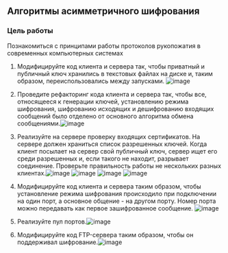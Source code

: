 ## Алгоритмы асимметричного шифрования


### Цель работы

Познакомиться с принципами работы протоколов рукопожатия в современных компьютерных системах


1. Модифицируйте код клиента и сервера так, чтобы приватный и публичный ключ хранились в текстовых файлах на диске и, таким образом, переиспользовались между запусками. ![image](https://user-images.githubusercontent.com/70951761/146775207-3c57d721-f7e7-4c32-bf62-e8040b3fff92.png)

2. Проведите рефакторинг кода клиента и сервера так, чтобы все, относящееся к генерации ключей, установлению режима шифрования, шифрованию исходящих и дешифрованию входящих сообщений было отделено от основного алгоритма обмена сообщениями.![image](https://user-images.githubusercontent.com/70951761/146775275-5835ec9a-2598-48a4-9376-b96f159333e6.png)

3. Реализуйте на сервере проверку входящих сертификатов. На сервере должен храниться список разрешенных ключей. Когда клиент посылает на сервер свой публичный ключ, сервер ищет его среди разрешенных и, если такого не находит, разрывает соединение. Проверьте правильность работы не нескольких разных клиентах.![image](https://user-images.githubusercontent.com/70951761/146775819-aca7f2af-83dc-47a9-b4a0-c47fa68467ba.png)
![image](https://user-images.githubusercontent.com/70951761/146775908-a4d7132d-80cb-40ad-8df8-36afe54d653b.png)
![image](https://user-images.githubusercontent.com/70951761/146775943-2ac28fd9-87d2-4a39-afdd-d46efb9265bd.png)
![image](https://user-images.githubusercontent.com/70951761/146776371-d5b02537-842c-46c9-a47e-36f97746f6b5.png)

4. Модифицируйте код клиента и сервера таким образом, чтобы установление режима шифрования происходило при подключении на один порт, а основное общение - на другом порту. Номер порта можно передавать как первое зашифрованное сообщение. 
![image](https://user-images.githubusercontent.com/70951761/146776434-899d62cd-c7ae-4a36-915d-a447f1d09d32.png)

5. Реализуйте пул портов.![image](https://user-images.githubusercontent.com/70951761/146776463-71f41316-5274-48f3-a05e-4bef1a63c6ce.png)

6. Модифицируйте код FTP-сервера таким образом, чтобы он поддерживал шифрование.![image](https://user-images.githubusercontent.com/70951761/146776769-571183ef-a1e9-43c3-b1b4-9d59f6100849.png)


<!-- Docs to Markdown version 1.0β17 -->
